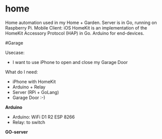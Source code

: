 # home
Home automation used in my Home + Garden. 
Server is in Go, running on Raspberry Pi.
Mobile Client: iOS HomeKit is an implementation of the HomeKit Accessory Protocol (HAP) in Go. 
Arduino for end-devices.


#Garage

Usecase: 
- I want to use iPhone to open and close my Garage Door 

What do I need:
- iPhone with HomeKit
- Arduino + Relay
- Server (RPi + GoLang)
- Garage Door :-)



**Arduino**
- Arduino: WiFi D1 R2 ESP 8266
- Relay: to switch 


**GO-server**

